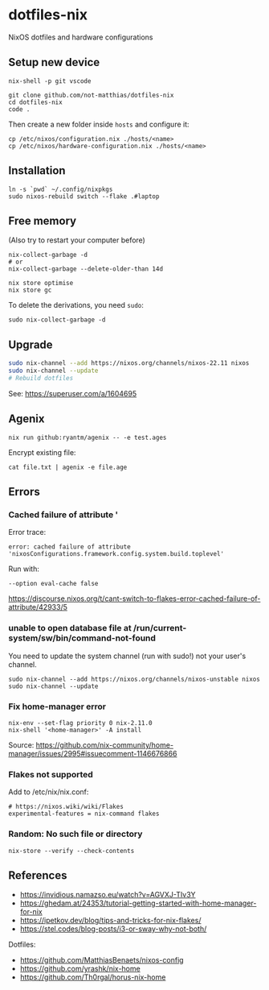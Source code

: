 # dotfiles-nix
NixOS dotfiles and hardware configurations

## Setup new device

```
nix-shell -p git vscode

git clone github.com/not-matthias/dotfiles-nix
cd dotfiles-nix
code .
```

Then create a new folder inside `hosts` and configure it:
```
cp /etc/nixos/configuration.nix ./hosts/<name>
cp /etc/nixos/hardware-configuration.nix ./hosts/<name>
```

## Installation

```
ln -s `pwd` ~/.config/nixpkgs
sudo nixos-rebuild switch --flake .#laptop
```

## Free memory

(Also try to restart your computer before)

```
nix-collect-garbage -d
# or
nix-collect-garbage --delete-older-than 14d

nix store optimise
nix store gc
```

To delete the derivations, you need `sudo`:
```
sudo nix-collect-garbage -d
```

## Upgrade

```bash
sudo nix-channel --add https://nixos.org/channels/nixos-22.11 nixos
sudo nix-channel --update
# Rebuild dotfiles
```

See: https://superuser.com/a/1604695

## Agenix

```
nix run github:ryantm/agenix -- -e test.ages
```

Encrypt existing file:
```
cat file.txt | agenix -e file.age
```

## Errors

### Cached failure of attribute '

Error trace:
```
error: cached failure of attribute 'nixosConfigurations.framework.config.system.build.toplevel'
```

Run with:
```
--option eval-cache false
```

https://discourse.nixos.org/t/cant-switch-to-flakes-error-cached-failure-of-attribute/42933/5

### unable to open database file at /run/current-system/sw/bin/command-not-found

You need to update the system channel (run with sudo!) not your user's channel.

```
sudo nix-channel --add https://nixos.org/channels/nixos-unstable nixos
sudo nix-channel --update
```

### Fix home-manager error

```
nix-env --set-flag priority 0 nix-2.11.0
nix-shell '<home-manager>' -A install
```

Source: https://github.com/nix-community/home-manager/issues/2995#issuecomment-1146676866


### Flakes not supported

Add to /etc/nix/nix.conf:
```
# https://nixos.wiki/wiki/Flakes
experimental-features = nix-command flakes
```


### Random: No such file or directory

```
nix-store --verify --check-contents
```


## References

- https://invidious.namazso.eu/watch?v=AGVXJ-TIv3Y
- https://ghedam.at/24353/tutorial-getting-started-with-home-manager-for-nix
- https://ipetkov.dev/blog/tips-and-tricks-for-nix-flakes/
- https://stel.codes/blog-posts/i3-or-sway-why-not-both/

Dotfiles:
- https://github.com/MatthiasBenaets/nixos-config
- https://github.com/yrashk/nix-home
- https://github.com/Th0rgal/horus-nix-home
